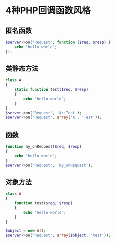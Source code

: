 # 4种PHP回调函数风格

匿名函数
----
```php
$server->on('Request', function ($req, $resp) {
    echo "hello world";
});
```

类静态方法
---
```php
class A
{
    static function test($req, $resp)
    {
        echo "hello world";
    }
}
$server->on('Request', 'A::Test');
$server->on('Request', array('A', 'Test'));
```

函数
----
```php
function my_onRequest($req, $resp)
{
    echo "hello world";
}
$server->on('Request', 'my_onRequest');
```

对象方法
----
```php
class A
{
    function test($req, $resp)
    {
        echo "hello world";
    }
}

$object = new A();
$server->on('Request', array($object, 'test'));
```